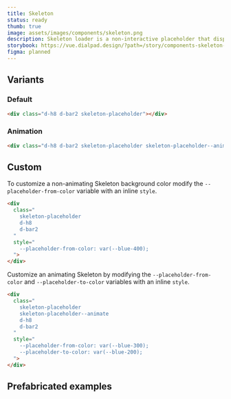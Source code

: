 ```yaml
---
title: Skeleton
status: ready
thumb: true
image: assets/images/components/skeleton.png
description: Skeleton loader is a non-interactive placeholder that displays a preview of the UI to visually communicate that content is in the process of loading. Skeleton is used to provide a low fidelity representation of the user interface (UI) before content appears on the page.
storybook: https://vue.dialpad.design/?path=/story/components-skeleton--default
figma: planned
---
```


<code-well-header>
  <div class="d-w50p">
    <div
      class="
        d-h8
        d-bar2
        skeleton-placeholder
      "
    ></div>
  </div>
</code-well-header>

## Variants

### Default

<code-well-header>
  <div class="d-w50p">
    <div class="d-h8 d-bar2 skeleton-placeholder"></div>
  </div>
</code-well-header>

```html
<div class="d-h8 d-bar2 skeleton-placeholder"></div>
```

### Animation

<code-well-header>
  <div class="d-w50p">
    <div class="d-h8 d-bar2 skeleton-placeholder skeleton-placeholder--animate"></div>
  </div>
</code-well-header>

```html
<div class="d-h8 d-bar2 skeleton-placeholder skeleton-placeholder--animate"></div>
```

## Custom

To customize a non-animating Skeleton background color modify the `--placeholder-from-color` variable with an inline `style`.

<code-well-header>
  <div class="d-w50p">
    <div
      class="
        skeleton-placeholder
        d-h8
        d-bar2
      "
      style="
        --placeholder-from-color: var(--blue-400);
      ">
    </div>
  </div>
</code-well-header>

```html
<div
  class="
    skeleton-placeholder
    d-h8
    d-bar2
  "
  style="
    --placeholder-from-color: var(--blue-400);
  ">
</div>
```

Customize an animating Skeleton by modifying the `--placeholder-from-color` and `--placeholder-to-color` variables with an inline `style`.

<code-well-header>
  <div class="d-w50p">
    <div
      class="
        skeleton-placeholder
        skeleton-placeholder--animate
        d-h8
        d-bar2
      "
      style="
        --placeholder-from-color: var(--blue-400);
        --placeholder-to-color: var(--blue-200);
      ">
    </div>
  </div>
</code-well-header>

```html
<div
  class="
    skeleton-placeholder
    skeleton-placeholder--animate
    d-h8
    d-bar2
  "
  style="
    --placeholder-from-color: var(--blue-300);
    --placeholder-to-color: var(--blue-200);
  ">
</div>
```

## Prefabricated examples

<code-well-header>
  <div class="d-stack8 d-mb24 d-w50p">
    <div class="d-h16 d-bar2 skeleton-placeholder" style=" width: 160px; --placeholder-from-color: var(--black-400); --placeholder-to-color: var(--black-200); " ></div>
    <div class="d-h24 d-bar2 skeleton-placeholder" style=" width: 240px; --placeholder-from-color: var(--black-400); --placeholder-to-color: var(--black-200); " ></div>
    <div class="d-h32 d-bar2 skeleton-placeholder" style=" width: 320px; --placeholder-from-color: var(--black-400); --placeholder-to-color: var(--black-200); " ></div>
  </div>
  <div class="d-stack8 d-mb24 d-w50p">
    <div class="d-h8 d-bar2 skeleton-placeholder" style=" width: 90%; --placeholder-from-color: var(--black-400); --placeholder-to-color: var(--black-200); " ></div>
    <div class="d-h8 d-bar2 skeleton-placeholder" style=" width: 87%; --placeholder-from-color: var(--black-400); --placeholder-to-color: var(--black-200); " ></div>
    <div class="d-h8 d-bar2 skeleton-placeholder" style=" width: 82%; --placeholder-from-color: var(--black-400); --placeholder-to-color: var(--black-200); " ></div>
    <div class="d-h8 d-bar2 skeleton-placeholder" style=" width: 92%; --placeholder-from-color: var(--black-400); --placeholder-to-color: var(--black-200); " ></div>
    <div class="d-h8 d-bar2 skeleton-placeholder" style=" width: 21%; --placeholder-from-color: var(--black-400); --placeholder-to-color: var(--black-200); " ></div>
  </div>
  <div class="d-d-flex d-mb24 d-gg8 d-ai-center">
    <div class="d-bar-circle d-bar2 skeleton-placeholder" style=" width: 1.8rem; height: 1.8rem; --placeholder-from-color: var(--black-400); --placeholder-to-color: var(--black-200); " ></div>
    <div class="d-bar-circle d-bar2 skeleton-placeholder" style=" width: 2.4rem; height: 2.4rem; --placeholder-from-color: var(--black-400); --placeholder-to-color: var(--black-200); " ></div>
    <div class="d-bar-circle d-bar2 skeleton-placeholder" style=" width: 3.2rem; height: 3.2rem; --placeholder-from-color: var(--black-400); --placeholder-to-color: var(--black-200); " ></div>
    <div class="d-bar-circle d-bar2 skeleton-placeholder" style=" width: 4.8rem; height: 4.8rem; --placeholder-from-color: var(--black-400); --placeholder-to-color: var(--black-200); " ></div>
  </div>
  <div class="d-d-flex d-mb24 d-gg8 d-ai-center">
    <div class="d-bar2 skeleton-placeholder" style=" width: 1.2rem; height: 1.2rem; --placeholder-from-color: var(--black-400); --placeholder-to-color: var(--black-200); " ></div>
    <div class="d-bar2 skeleton-placeholder" style=" width: 1.4rem; height: 1.4rem; --placeholder-from-color: var(--black-400); --placeholder-to-color: var(--black-200); " ></div>
    <div class="d-bar2 skeleton-placeholder" style=" width: 1.8rem; height: 1.8rem; --placeholder-from-color: var(--black-400); --placeholder-to-color: var(--black-200); " ></div>
    <div class="d-bar2 skeleton-placeholder" style=" width: 2.0rem; height: 2.0rem; --placeholder-from-color: var(--black-400); --placeholder-to-color: var(--black-200); " ></div>
    <div class="d-bar2 skeleton-placeholder" style=" width: 2.4rem; height: 2.4rem; --placeholder-from-color: var(--black-400); --placeholder-to-color: var(--black-200); " ></div>
  </div>
  <div class="d-d-flex d-mb24 d-gg8 d-ai-center d-w50p">
    <div class="d-d-flex d-ai-center d-w50p d-gg8">
      <div class="d-bar-circle d-bar2 skeleton-placeholder" style=" width: 2.4rem; height: 2.4rem; --placeholder-from-color: var(--black-400); --placeholder-to-color: var(--black-200); " ></div>
      <div class="d-h8 d-bar2 skeleton-placeholder" style=" width: 87%; --placeholder-from-color: var(--black-400); --placeholder-to-color: var(--black-200); " ></div>
    </div>
  </div>
  <div class="d-d-flex d-mb24 d-gg8 d-ai-center d-w50p">
    <div class="d-d-flex d-ai-center d-w50p d-gg8 d-ai-flex-start">
      <div class="d-bar-circle d-bar2 skeleton-placeholder" style=" width: 3.2rem; height: 3.2rem; --placeholder-from-color: var(--black-400); --placeholder-to-color: var(--black-200); " ></div>
      <div class="d-fl1 d-stack8">
        <div class="d-h8 d-bar2 skeleton-placeholder" style=" width: 90%; --placeholder-from-color: var(--black-400); --placeholder-to-color: var(--black-200); " ></div>
        <div class="d-h8 d-bar2 skeleton-placeholder" style=" width: 87%; --placeholder-from-color: var(--black-400); --placeholder-to-color: var(--black-200); " ></div>
        <div class="d-h8 d-bar2 skeleton-placeholder" style=" width: 82%; --placeholder-from-color: var(--black-400); --placeholder-to-color: var(--black-200); " ></div>
        <div class="d-h8 d-bar2 skeleton-placeholder" style=" width: 92%; --placeholder-from-color: var(--black-400); --placeholder-to-color: var(--black-200); " ></div>
        <div class="d-h8 d-bar2 skeleton-placeholder" style=" width: 21%; --placeholder-from-color: var(--black-400); --placeholder-to-color: var(--black-200); " ></div>
      </div>
    </div>
  </div>
</code-well-header>
